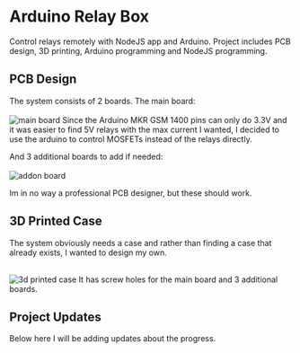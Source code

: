
# Arduino Relay Box
Control relays remotely with NodeJS app and Arduino.
Project includes PCB design, 3D printing, Arduino programming and NodeJS programming.

## PCB Design
The system consists of 2 boards.
The main board:<br></br>
![main board](https://i.imgur.com/XttDpse.png)
Since the Arduino MKR GSM 1400 pins can only do 3.3V and it was easier to find 5V relays with the max current I wanted, I decided to use the arduino to control MOSFETs instead of the relays directly.

And 3 additional boards to add if needed:<br></br>
![addon board](https://i.imgur.com/ozBc17R.png)

Im in no way a professional PCB designer, but these should work.

## 3D Printed Case

The system obviously needs a case and rather than finding a case that already exists, I wanted to design my own.<br></br>

![3d printed case](https://i.imgur.com/7mK3FWr.png)
It has screw holes for the main board and 3 additional boards.


## Project Updates
Below here I will be adding updates about the progress.